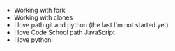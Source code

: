 * Working with fork
* Working with clones
* I love path git and python (the last I'm not started yet)
* I love Code School path JavaScript
* I love python!

